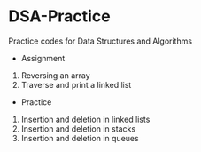 # DSA-Practice
Practice codes for Data Structures and Algorithms

- Assignment
1. Reversing an array
2. Traverse and print a linked list

- Practice
1. Insertion and deletion in linked lists
2. Insertion and deletion in stacks
3. Insertion and deletion in queues